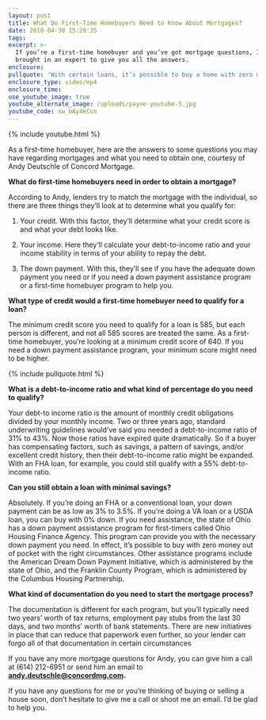 ```yaml
---
layout: post
title: What Do First-Time Homebuyers Need to Know About Mortgages?
date: 2018-04-30 15:29:35
tags:
excerpt: >-
  If you’re a first-time homebuyer and you’ve got mortgage questions, I’ve
  brought in an expert to give you all the answers.
enclosure:
pullquote: 'With certain loans, it’s possible to buy a home with zero money out of pocket.'
enclosure_type: video/mp4
enclosure_time:
use_youtube_image: true
youtube_alternate_image: /uploads/payne-youtube-5.jpg
youtube_code: sw_bAy4eCco
---
```


{% include youtube.html %}

As a first-time homebuyer, here are the answers to some questions you may have regarding mortgages and what you need to obtain one, courtesy of Andy Deutschle of Concord Mortgage.

**What do first-time homebuyers need in order to obtain a mortgage?**

According to Andy, lenders try to match the mortgage with the individual, so there are three things they’ll look at to determine what you qualify for:

1. Your credit. With this factor, they’ll determine what your credit score is and what your debt looks like.

2. Your income. Here they’ll calculate your debt-to-income ratio and your income stability in terms of your ability to repay the debt.

3. The down payment. With this, they’ll see if you have the adequate down payment you need or if you need a down payment assistance program or a first-time homebuyer program to help you.

**What type of credit would a first-time homebuyer need to qualify for a loan?**

The minimum credit score you need to qualify for a loan is 585, but each person is different, and not all 585 scores are treated the same. As a first-time homebuyer, you’re looking at a minimum credit score of 640. If you need a down payment assistance program, your minimum score might need to be higher.

{% include pullquote.html %}

**What is a debt-to-income ratio and what kind of percentage do you need to qualify?**

Your debt-to income ratio is the amount of monthly credit obligations divided by your monthly income. Two or three years ago, standard underwriting guidelines would’ve said you needed a debt-to-income ratio of 31% to 43%. Now those ratios have expired quite dramatically. So if a buyer has compensating factors, such as savings, a pattern of savings, and/or excellent credit history, then their debt-to-income ratio might be expanded. With an FHA loan, for example, you could still qualify with a 55% debt-to-income ratio.

**Can you still obtain a loan with minimal savings?**

Absolutely. If you’re doing an FHA or a conventional loan, your down payment can be as low as 3% to 3.5%. If you’re doing a VA loan or a USDA loan, you can buy with 0% down. If you need assistance, the state of Ohio has a down payment assistance program for first-timers called Ohio Housing Finance Agency. This program can provide you with the necessary down payment you need. In effect, it’s possible to buy with zero money out of pocket with the right circumstances. Other assistance programs include the American Dream Down Payment Initiative, which is administered by the state of Ohio, and the Franklin County Program, which is administered by the Columbus Housing Partnership.

**What kind of documentation do you need to start the mortgage process?**

The documentation is different for each program, but you’ll typically need two years’ worth of tax returns, employment pay stubs from the last 30 days, and two months’ worth of bank statements. There are new initiatives in place that can reduce that paperwork even further, so your lender can forgo all of that documentation in certain circumstances

If you have any more mortgage questions for Andy, you can give him a call at (614) 212-6951 or send him an email to **andy.deutschle@concordmg.com.**

If you have any questions for me or you’re thinking of buying or selling a house soon, don’t hesitate to give me a call or shoot me an email. I’d be glad to help you.